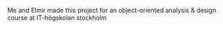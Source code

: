 Me and Elmir made this project for an object-oriented analysis & design course at IT-högskolan stockholm
